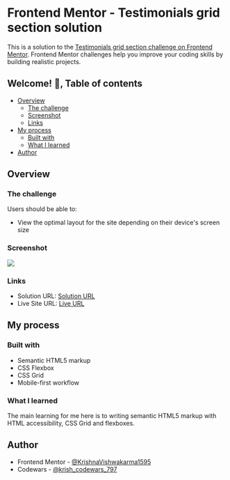 # Frontend Mentor - Testimonials grid section solution

This is a solution to the [Testimonials grid section challenge on Frontend Mentor](https://www.frontendmentor.io/challenges/testimonials-grid-section-Nnw6J7Un7). Frontend Mentor challenges help you improve your coding skills by building realistic projects. 

## Welcome! 👋, Table of contents

- [Overview](#overview)
  - [The challenge](#the-challenge)
  - [Screenshot](#screenshot)
  - [Links](#links)
- [My process](#my-process)
  - [Built with](#built-with)
  - [What I learned](#what-i-learned)  
- [Author](#author)

## Overview

### The challenge

Users should be able to:

- View the optimal layout for the site depending on their device's screen size

### Screenshot

![](./screenshot-dark-default.png)

### Links

- Solution URL: [Solution URL](https://www.frontendmentor.io/solutions/responsive-theme-based-social-media-dashboard-with-theme-switcher-BFDBSNOmmu)
- Live Site URL: [Live URL](https://krishnavishwakarma1595.github.io/frontend-mentor/Junior/social-media-dashboard-with-theme-switcher/)

## My process

### Built with

- Semantic HTML5 markup
- CSS Flexbox
- CSS Grid
- Mobile-first workflow

### What I learned

The main learning for me here is to writing semantic HTML5 markup with HTML accessibility, CSS Grid and flexboxes.

## Author

- Frontend Mentor - [@KrishnaVishwakarma1595](https://www.frontendmentor.io/profile/KrishnaVishwakarma1595)
- Codewars - [@krish_codewars_797](https://www.codewars.com/users/krish_codewars_797)